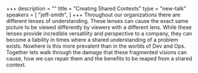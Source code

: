 +++
description = ""
title = "Creating Shared Contexts"
type = "new-talk"
speakers = [
        "jeff-smith",
]
+++
Throughout our organizations there are different lenses of understanding. These lenses can cause the exact same picture to be viewed differently by viewers with a different lens. While these lenses provide incredible versatility and perspective to a company, they can become a liability in times where a shared understanding of a problem exists. Nowhere is this more prevalent than in the worlds of Dev and Ops. Together lets walk through the damage that these fragmented visions can cause, how we can repair them and the benefits to be reaped from a shared context.